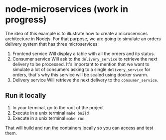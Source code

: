 # node-microservices (work in progress)

The idea of this example is to illustrate how to create a microservices architecture in Nodejs.
For that purpose, we are going to simulate an orders delivery system that has three microservices:

1. Frontend service
  Will display a table with all the orders and its status.
2. Consumer service
  Will ask to the `delivery_service` to retrieve the next delivery to be processed. It's important to mention that we want to simulate a lot of consumers asking to a single `delivery_service` for orders, that's why this service will be scaled using docker swarm.
3. Delivery service
  Will retrieve the next delivery to the `consumer_service`.


## Run it locally

1. In your terminal, go to the root of the project
2. Execute in a unix terminal `make build`
3. Execute in a unix terminal `make run`

That will build and run the containers locally so you can access and test them.